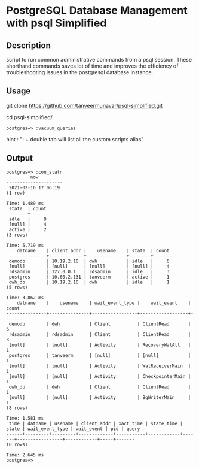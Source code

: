 # PostgreSQL Database Management with psql Simplified

## Description 
script to run common administrative commands from a psql session. These shorthand commands saves lot of time and improves the efficiency of troubleshooting issues in the postgresql database instance. 

## Usage 
git clone https://github.com/tanveermunavar/psql-simplified.git

cd psql-simplified/

`postgres=> :vacuum_queries`

hint : ": + double tab will list all the custom scripts alias"

## Output 

```
postgres=> :con_statn
         now
---------------------
 2021-02-16 17:06:19
(1 row)

Time: 1.489 ms
 state  | count
--------+-------
 idle   |     9
 [null] |     4
 active |     2
(3 rows)

Time: 5.719 ms
    datname    | client_addr |    usename    | state  | count
---------------+-------------+---------------+--------+-------
 demodb        | 10.19.2.10  | dwh           | idle   |     6
 [null]        | [null]      | [null]        | [null] |     4
 rdsadmin      | 127.0.0.1   | rdsadmin      | idle   |     3
 postgres      | 10.60.2.131 | tanveerm      | active |     1
 dwh_db        | 10.19.2.10  | dwh           | idle   |     1
(5 rows)

Time: 3.862 ms
    datname    |    usename    | wait_event_type |    wait_event    | count
---------------+---------------+-----------------+------------------+-------
 demodb        | dwh           | Client          | ClientRead       |     6
 rdsadmin      | rdsadmin      | Client          | ClientRead       |     3
 [null]        | [null]        | Activity        | RecoveryWalAll   |     1
 postgres      | tanveerm      | [null]          | [null]           |     1
 [null]        | [null]        | Activity        | WalReceiverMain  |     1
 [null]        | [null]        | Activity        | CheckpointerMain |     1
 dwh_db        | dwh           | Client          | ClientRead       |     1
 [null]        | [null]        | Activity        | BgWriterMain     |     1
(8 rows)

Time: 1.581 ms
 time | datname | usename | client_addr | xact_time | state_time | state | wait_event_type | wait_event | pid | query
------+---------+---------+-------------+-----------+------------+-------+-----------------+------------+-----+-------
(0 rows)

Time: 2.645 ms
postgres=>
```
